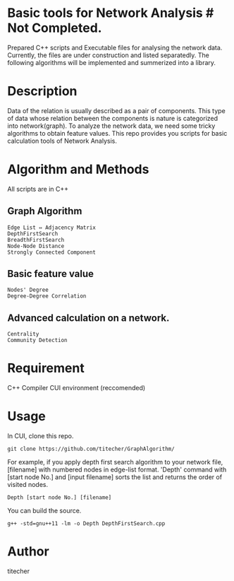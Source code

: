 Basic tools for Network Analysis # Not Completed.
===================

Prepared C++ scripts and Executable files for analysing the network data. 
Currently, the files are under construction and listed separatedly.
The following algorithms will be implemented and summerized into a library. 

# Description
Data of the relation is usually described as a pair of components.
This type of data whose relation between the components is nature is categorized into network(graph).
To analyze the network data, we need some tricky algorithms to obtain feature values.
This repo provides you scripts for basic calculation tools of Network Analysis.

# Algorithm and Methods
All scripts are in C++
## Graph Algorithm
    Edge List ⇔ Adjacency Matrix
    DepthFirstSearch
    BreadthFirstSearch
    Node-Node Distance 
    Strongly Connected Component
    
## Basic feature value
    Nodes' Degree
    Degree-Degree Correlation
    
## Advanced calculation on a network.
    Centrality
    Community Detection

# Requirement
  C++ Compiler
  CUI environment (reccomended)

# Usage
In CUI, clone this repo.
```
git clone https://github.com/titecher/GraphAlgorithm/
```
For example, if you apply depth first search algorithm to your network file, [filename] with numbered nodes in edge-list format.
'Depth' command with [start node No.] and [input filename] sorts the list and returns the order of visited nodes.
```
Depth [start node No.] [filename]
```



You can build the source.  
```
g++ -std=gnu++11 -lm -o Depth DepthFirstSearch.cpp
```

# Author
titecher
